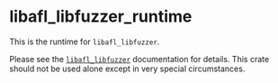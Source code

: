 # libafl_libfuzzer_runtime

This is the runtime for `libafl_libfuzzer`.

Please see the [`libafl_libfuzzer`](../libafl_libfuzzer) documentation for details.
This crate should not be used alone except in very special circumstances.